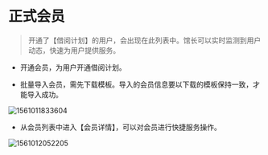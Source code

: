 # **正式会员**

> 开通了【借阅计划】的用户，会出现在此列表中。馆长可以实时监测到用户动态，快速为用户提供服务。

- 开通会员，为用户开通借阅计划。


- 批量导入会员，需先下载模板。导入的会员信息要以下载的模板保持一致，才能导入成功。


![1561011833604](C:\Users\Administrator\AppData\Roaming\Typora\typora-user-images\1561011833604.png)



- 从会员列表中进入【会员详情】，可以对会员进行快捷服务操作。


![1561012052205](C:\Users\Administrator\AppData\Roaming\Typora\typora-user-images\1561012052205.png)